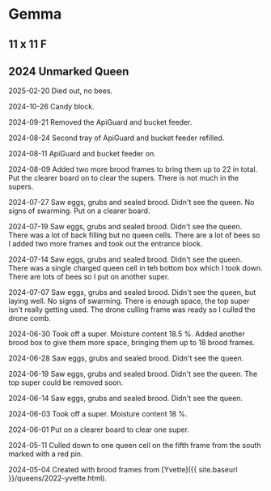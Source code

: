 # Gemma

## 11 x 11 F

## 2024 Unmarked Queen

2025-02-20 Died out, no bees.

2024-10-26 Candy block.

2024-09-21 Removed the ApiGuard and bucket feeder.

2024-08-24 Second tray of ApiGuard and bucket feeder refilled.

2024-08-11 ApiGuard and bucket feeder on.

2024-08-09 Added two more brood frames to bring them up to 22 in total.  Put the clearer board on to clear the supers.  There is not much in the supers.

2024-07-27 Saw eggs, grubs and sealed brood.  Didn't see the queen. No signs of swarming.  Put on a clearer board.

2024-07-19 Saw eggs, grubs and sealed brood.  Didn't see the queen.  There was a lot of back filling but no queen cells.  There are a lot of bees so I added two more frames and took out the entrance block.

2024-07-14 Saw eggs, grubs and sealed brood.  Didn't see the queen.  There was a single charged queen cell in teh bottom box which I took down.  There are lots of bees so I put on another super.

2024-07-07 Saw eggs, grubs and sealed brood.  Didn't see the queen, but laying well.  No signs of swarming.  There is enough space, the top super isn't really getting used.  The drone culling frame was ready so I culled the drone comb.

2024-06-30 Took off a super.  Moisture content 18.5 %.  Added another brood box to give them more space, bringing them up to 18 brood frames.

2024-06-28 Saw eggs, grubs and sealed brood.  Didn't see the queen.

2024-06-19 Saw eggs, grubs and sealed brood.  Didn't see the queen.  The top super could be removed soon.

2024-06-14 Saw eggs, grubs and sealed brood.  Didn't see the queen.

2024-06-03 Took off a super.  Moisture content 18 %.

2024-06-01 Put on a clearer board to clear one super.

2024-05-11 Culled down to one queen cell on the fifth frame from the south marked with a red pin.

2024-05-04 Created with brood frames from [Yvette]({{ site.baseurl }}/queens/2022-yvette.html).
